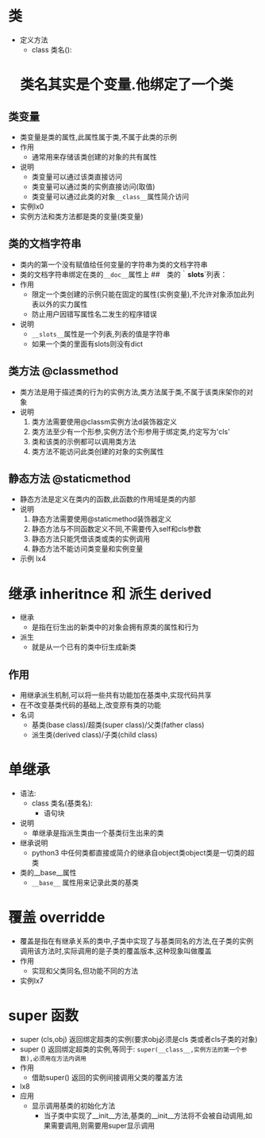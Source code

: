 # 类
- 定义方法
    - class 类名():
    # 类名其实是个变量.他绑定了一个类

## 类变量
- 类变量是类的属性,此属性属于类,不属于此类的示例
- 作用
    - 通常用来存储该类创建的对象的共有属性
- 说明
    - 类变量可以通过该类直接访问
    - 类变量可以通过类的实例直接访问(取值)
    - 类变量可以通过此类的对象`__class__`属性简介访问
- 实例lx0
- 实例方法和类方法都是类的变量(类变量)
## 类的文档字符串
- 类内的第一个没有赋值给任何变量的字符串为类的文档字符串
- 类的文档字符串绑定在类的`__doc__`属性上
##　类的｀__slots__`列表：
- 作用
    - 限定一个类创建的示例只能在固定的属性(实例变量),不允许对象添加此列表以外的实力属性
    - 防止用户因错写属性名二发生的程序错误
- 说明
    - `__slots__`属性是一个列表,列表的值是字符串
    - 如果一个类的里面有slots则没有dict

## 类方法 @classmethod
- 类方法是用于描述类的行为的实例方法,类方法属于类,不属于该类床架你的对象
- 说明
    1. 类方法需要使用@classm实例方法d装饰器定义
    2. 类方法至少有一个形参,实例方法个形参用于绑定类,约定写为'cls'
    3. 类和该类的示例都可以调用类方法
    4. 类方法不能访问此类创建的对象的实例属性

## 静态方法 @staticmethod
- 静态方法是定义在类内的函数,此函数的作用域是类的内部
- 说明
    1. 静态方法需要使用@staticmethod装饰器定义
    2. 静态方法与不同函数定义不同,不需要传入self和cls参数
    3. 静态方法只能凭借该类或类的实例调用
    4. 静态方法不能访问类变量和实例变量
- 示例 lx4

# 继承 inheritnce 和 派生 derived
- 继承
    - 是指在衍生出的新类中的对象会拥有原类的属性和行为
- 派生
    - 就是从一个已有的类中衍生成新类

## 作用 
- 用继承派生机制,可以将一些共有功能加在基类中,实现代码共享
- 在不改变基类代码的基础上,改变原有类的功能
- 名词
    - 基类(base class)/超类(super class)/父类(father class)
    - 派生类(derived class)/子类(child class)
# 单继承
- 语法:
    - class 类名(基类名):
        - 语句块
- 说明
    - 单继承是指派生类由一个基类衍生出来的类
- 继承说明
    - python3 中任何类都直接或简介的继承自object类object类是一切类的超类
- 类的__base__属性
    - `__base__` 属性用来记录此类的基类


# 覆盖 overridde
- 覆盖是指在有继承关系的类中,子类中实现了与基类同名的方法,在子类的实例调用该方法时,实际调用的是子类的覆盖版本,这种现象叫做覆盖
- 作用
    - 实现和父类同名,但功能不同的方法
- 实例lx7

# super 函数
- super (cls,obj) 返回绑定超类的实例(要求obj必须是cls 类或者cls子类的对象)
- super ()        返回绑定超类的实例,等同于: `super(__class__,实例方法的第一个参数),必须用在方法内调用`
- 作用
    - 借助super() 返回的实例间接调用父类的覆盖方法
- lx8
- 应用
    - 显示调用基类的初始化方法
        - 当子类中实现了__init__方法,基类的__init__方法将不会被自动调用,如果需要调用,则需要用super显示调用
